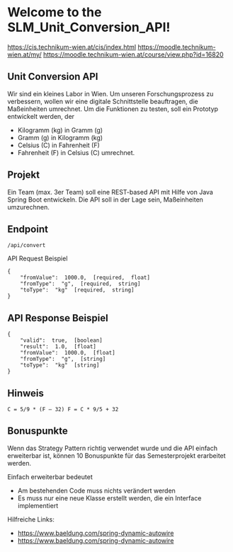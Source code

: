 # Welcome to the SLM_Unit_Conversion_API!

https://cis.technikum-wien.at/cis/index.html
https://moodle.technikum-wien.at/my/
https://moodle.technikum-wien.at/course/view.php?id=16820

## Unit Conversion API

Wir sind ein kleines Labor in Wien. Um unseren Forschungsprozess zu verbessern, wollen wir eine digitale Schnittstelle beauftragen, die Maßeinheiten umrechnet. Um die Funktionen zu testen, soll ein Prototyp entwickelt werden, der

* Kilogramm (kg) in Gramm (g)
* Gramm (g) in Kilogramm (kg)
* Celsius (C) in Fahrenheit (F)
* Fahrenheit (F) in Celsius (C) umrechnet.

## Projekt

Ein Team (max. 3er Team) soll eine REST-based API mit Hilfe von Java Spring Boot entwickeln. Die API soll in der Lage sein, Maßeinheiten umzurechnen.

## Endpoint

`/api/convert`

API Request Beispiel

```
{
    "fromValue":  1000.0,  [required,  float] 
    "fromType":  "g",  [required,  string] 
    "toType":  "kg"  [required,  string]
}
```

## API Response Beispiel

```
{
    "valid":  true,  [boolean] 
    "result":  1.0,  [float]
    "fromValue":  1000.0,  [float] 
    "fromType":  "g",  [string]
    "toType":  "kg"  [string]
}
```

## Hinweis

`C = 5/9 * (F – 32) F = C * 9/5 + 32`

## Bonuspunkte

Wenn das Strategy Pattern richtig verwendet wurde und die API einfach erweiterbar ist, können 10 Bonuspunkte für das Semesterprojekt erarbeitet werden.

Einfach erweiterbar bedeutet

* Am bestehenden Code muss nichts verändert werden
* Es muss nur eine neue Klasse erstellt werden, die ein Interface implementiert

Hilfreiche Links:

* https://www.baeldung.com/spring-dynamic-autowire
* https://www.baeldung.com/spring-dynamic-autowire